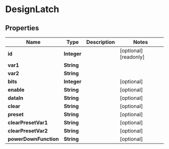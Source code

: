 

# DesignLatch

## Properties

Name | Type | Description | Notes
------------ | ------------- | ------------- | -------------
**id** | **Integer** |  |  [optional] [readonly]
**var1** | **String** |  | 
**var2** | **String** |  | 
**bits** | **Integer** |  |  [optional]
**enable** | **String** |  |  [optional]
**dataIn** | **String** |  |  [optional]
**clear** | **String** |  |  [optional]
**preset** | **String** |  |  [optional]
**clearPresetVar1** | **String** |  |  [optional]
**clearPresetVar2** | **String** |  |  [optional]
**powerDownFunction** | **String** |  |  [optional]



